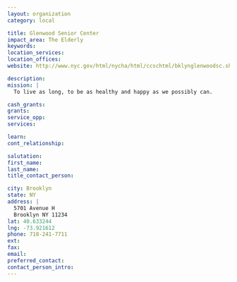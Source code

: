 ```yaml
---
layout: organization
category: local

title: Glenwood Senior Center
impact_area: The Elderly
keywords: 
location_services: 
location_offices: 
website: http://www.nyc.gov/html/nycha/html/ccschtml/bklynglenwoodsc.shtml

description: 
mission: |
  To live as long, to be as healthy and happy as we possibly can.

cash_grants: 
grants: 
service_opp: 
services: 

learn: 
cont_relationship: 

salutation: 
first_name: 
last_name: 
title_contact_person: 

city: Brooklyn
state: NY
address: |
  5701 Avenue H  
  Brooklyn NY 11234
lat: 40.633244
lng: -73.921612
phone: 718-241-7711
ext: 
fax: 
email: 
preferred_contact: 
contact_person_intro: 
---
```

